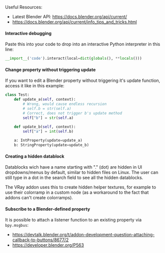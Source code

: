 Useful Resources:
* Latest Blender API: https://docs.blender.org/api/current/
* https://docs.blender.org/api/current/info_tips_and_tricks.html

#### Interactive debugging

Paste this into your code to drop into an interactive Python interpreter in this line:
```python
__import__('code').interact(local=dict(globals(), **locals()))
```

#### Change property without triggering update

If you want to edit a Blender property without triggering it's update function, 
access it like in this example:
```python
class Test:
    def update_a(self, context):
        # Wrong, would cause endless recursion
        # self.b = str(self.a)
        # Correct, does not trigger b's update method
        self["b"] = str(self.a)
        
    def update_b(self, context):
        self["a"] = int(self.b)

    a: IntProperty(update=update_a)
    b: StringProperty(update=update_b)
```

#### Creating a hidden datablock

Datablocks wich have a name starting with "." (dot) are hidden in UI dropdowns/menus by default, 
similar to hidden files on Linux. The user can still type in a dot in the search field to see all 
the hidden datablocks.

The VRay addon uses this to create hidden helper textures, for example to use their colorramp in a custom node 
(as a workaround to the fact that addons can't create colorramps).

#### Subscribe to a Blender-defined property

It is possible to attach a listener function to an existing property via `bpy.msgbus`:
* https://devtalk.blender.org/t/addon-development-question-attaching-callback-to-buttons/8677/2
* https://developer.blender.org/P563
